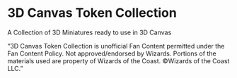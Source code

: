 # 3D Canvas Token Collection
A Collection of 3D Miniatures ready to use in 3D Canvas

“3D Canvas Token Collection is unofficial Fan Content permitted under the Fan Content Policy. Not approved/endorsed by Wizards. Portions of the materials used are property of Wizards of the Coast. ©Wizards of the Coast LLC.”
